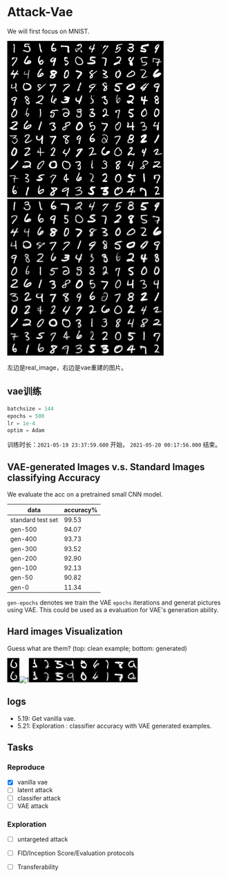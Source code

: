 # Attack-Vae
We will first focus on MNIST.

![real](https://github.com/linhaowei1/Attack-Vae/blob/main/checkpoint/pic/real_img_500epoch.png)$\quad$![recon](https://github.com/linhaowei1/Attack-Vae/blob/main/checkpoint/pic/recons_500epoch.png)

左边是real_image，右边是vae重建的图片。

## vae训练

```python
batchsize = 144
epochs = 500
lr = 1e-4
optim = Adam
```
训练时长：`2021-05-19 23:37:59.600` 开始， `2021-05-20 00:17:56.000` 结束。

## VAE-generated Images v.s. Standard Images classifying Accuracy

We evaluate the acc on a pretrained small CNN model.

|  data   | accuracy%  |
|  ----  | ----  |
| standard test set  | 99.53 |
| gen-500  | 94.07 |
| gen-400  | 93.73 |
| gen-300  | 93.52 |
| gen-200  | 92.90 |
| gen-100  | 92.13 |
| gen-50   | 90.82 |
| gen-0    | 11.34 |

`gen-epochs` denotes we train the VAE `epochs` iterations and generat pictures using VAE. This could be used as a evaluation for VAE's generation ability.

## Hard images Visualization

Guess what are them? (top: clean example; bottom: generated)

![0](https://github.com/linhaowei1/Attack-Vae/blob/main/hardimgs/0/1.png)![1](https://github.com/linhaowei1/Attack-Vae/blob/main/hardimgs/1/recons_500epoch.png)![1](https://github.com/linhaowei1/Attack-Vae/blob/main/hardimgs/1/1.png)![2](https://github.com/linhaowei1/Attack-Vae/blob/main/hardimgs/2/25.png)![3](https://github.com/linhaowei1/Attack-Vae/blob/main/hardimgs/3/3.png)![4](https://github.com/linhaowei1/Attack-Vae/blob/main/hardimgs/4/27.png)![5](https://github.com/linhaowei1/Attack-Vae/blob/main/hardimgs/5/23.png)![6](https://github.com/linhaowei1/Attack-Vae/blob/main/hardimgs/6/35.png)![7](https://github.com/linhaowei1/Attack-Vae/blob/main/hardimgs/7/16.png)![8](https://github.com/linhaowei1/Attack-Vae/blob/main/hardimgs/8/40.png)![9](https://github.com/linhaowei1/Attack-Vae/blob/main/hardimgs/9/50.png)

## logs
- 5.19: Get vanilla vae.
- 5.21: Exploration : classifier accuracy with VAE generated examples.

## Tasks
### Reproduce
- [x] vanilla vae
- [ ] latent attack
- [ ] classifer attack
- [ ] VAE attack

### Exploration
- [ ] untargeted attack
- [ ] FID/Inception Score/Evaluation protocols
- [ ] Transferability

